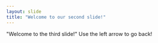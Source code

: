 ```yaml
---
layout: slide
title: "Welcome to our second slide!"
---
```

"Welcome to the third slide!"
Use the left arrow to go back!
